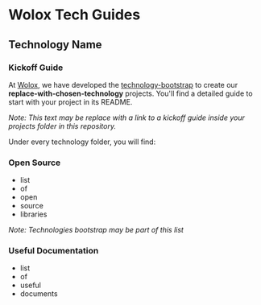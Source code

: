 # Wolox Tech Guides

## Technology Name

### Kickoff Guide

At [Wolox](http://wolox.com.ar), we have developed the [technology-bootstrap](link-to-bootstrap) to create our **replace-with-chosen-technology** projects. You'll find a detailed guide to start with your project in its README.

*Note: This text may be replace with a link to a kickoff guide inside your projects folder in this repository.*

Under every technology folder, you will find:

### Open Source

- list
- of
- open
- source
- libraries

*Note: Technologies bootstrap may be part of this list*

### Useful Documentation

- list
- of
- useful
- documents
